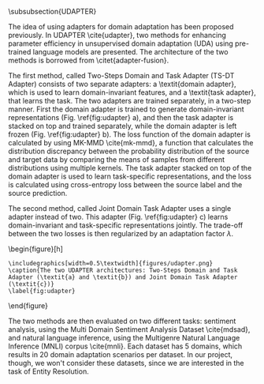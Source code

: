 \subsubsection{UDAPTER}

The idea of using adapters for domain adaptation has been proposed previously. In UDAPTER \cite{udapter}, two methods for enhancing parameter efficiency in unsupervised domain adaptation (UDA) using pre-trained language models are presented. The architecture of the two methods is borrowed from \citet{adapter-fusion}. 

The first method, called Two-Steps Domain and Task Adapter (TS-DT Adapter) consists of two separate adapters: a \textit{domain adapter}, which is used to learn domain-invariant features, and a \textit{task adapter}, that learns the task. The two adapters are trained separately, in a two-step manner. First the domain adapter is trained to generate domain-invariant representations (Fig. \ref{fig:udapter} a), and then the task adapter is stacked on top and trained separately, while the domain adapter is left frozen (Fig. \ref{fig:udapter} b). The loss function of the domain adapter is calculated by using MK-MMD \cite{mk-mmd}, a function that calculates the distribution discrepancy between the probability distribution of the source and target data by comparing the means of samples from different distributions using multiple kernels. The task adapter stacked on top of the domain adapter is used to learn task-specific representations, and the loss is calculated using cross-entropy loss between the source label and the source prediction.  

The second method, called Joint Domain Task Adapter uses a single adapter instead of two. This adapter (Fig. \ref{fig:udapter} c) learns domain-invariant and task-specific representations jointly. The trade-off between the two losses is then regularized by an adaptation factor  $\lambda$.

\begin{figure}[h]

    \includegraphics[width=0.5\textwidth]{figures/udapter.png}
    \caption{The two UDAPTER architectures: Two-Steps Domain and Task Adapter (\textit{a} and \textit{b}) and Joint Domain Task Adapter (\textit{c})}
    \label{fig:udapter}
\end{figure}


The two methods are then evaluated on two different tasks: sentiment analysis, using the Multi Domain Sentiment Analysis Dataset \cite{mdsad}, and natural language inference, using the Multigenre Natural Language Inference (MNLI) corpus \cite{mnli}. Each dataset has 5 domains, which results in 20 domain adaptation scenarios per dataset. In our project, though, we won't consider these datasets, since we are interested in the task of Entity Resolution.

